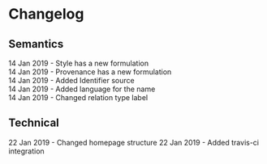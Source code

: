 # Changelog

## Semantics

14 Jan 2019 - Style has a new formulation   
14 Jan 2019 - Provenance has a new formulation  
14 Jan 2019 - Added Identifier source   
14 Jan 2019 - Added language for the name   
14 Jan 2019 - Changed relation type label 

## Technical

22 Jan 2019 - Changed homepage structure
22 Jan 2019 - Added travis-ci integration


